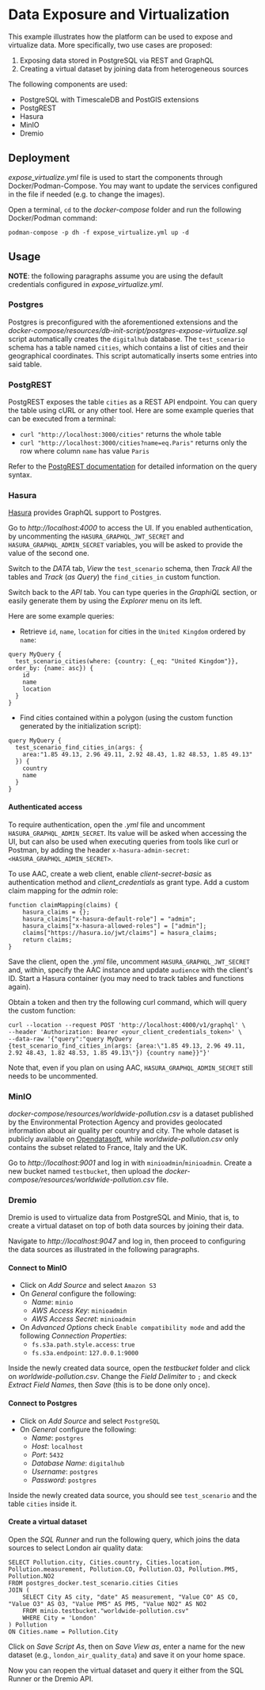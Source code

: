 # Data Exposure and Virtualization

This example illustrates how the platform can be used to expose and virtualize data. More specifically, two use cases are proposed:

1. Exposing data stored in PostgreSQL via REST and GraphQL
2. Creating a virtual dataset by joining data from heterogeneous sources

The following components are used:

- PostgreSQL with TimescaleDB and PostGIS extensions
- PostgREST
- Hasura
- MinIO
- Dremio

## Deployment

*expose_virtualize.yml* file is used to start the components through Docker/Podman-Compose. You may want to update the services configured in the file if needed (e.g. to change the images).

Open a terminal, `cd` to the *docker-compose* folder and run the following Docker/Podman command:

```shell
podman-compose -p dh -f expose_virtualize.yml up -d
```

## Usage

**NOTE**: the following paragraphs assume you are using the default credentials configured in *expose_virtualize.yml*.

### Postgres

Postgres is preconfigured with the aforementioned extensions and the *docker-compose/resources/db-init-script/postgres-expose-virtualize.sql* script automatically creates the `digitalhub` database. The `test_scenario` schema has a table named `cities`, which contains a list of cities and their geographical coordinates. This script automatically inserts some entries into said table.

### PostgREST

PostgREST exposes the table `cities` as a REST API endpoint. You can query the table using cURL or any other tool. Here are some example queries that can be executed from a terminal:

- `curl "http://localhost:3000/cities"` returns the whole table
- `curl "http://localhost:3000/cities?name=eq.Paris"` returns only the row where column `name` has value `Paris`

Refer to the [PostgREST documentation](https://postgrest.org/en/stable/api.html) for detailed information on the query syntax.

### Hasura

[Hasura](https://github.com/hasura/graphql-engine) provides GraphQL support to Postgres.

Go to *http://localhost:4000* to access the UI. If you enabled authentication, by uncommenting the `HASURA_GRAPHQL_JWT_SECRET` and `HASURA_GRAPHQL_ADMIN_SECRET` variables, you will be asked to provide the value of the second one.

Switch to the *DATA* tab, *View* the `test_scenario` schema, then *Track All* the tables and *Track* (*as Query*) the `find_cities_in` custom function.

Switch back to the *API* tab. You can type queries in the *GraphiQL* section, or easily generate them by using the *Explorer* menu on its left.

Here are some example queries:

- Retrieve `id`, `name`, `location` for cities in the `United Kingdom` ordered by `name`:

```
query MyQuery {
  test_scenario_cities(where: {country: {_eq: "United Kingdom"}}, order_by: {name: asc}) {
    id
    name
    location
  }
}
```

- Find cities contained within a polygon (using the custom function generated by the initialization script):
```
query MyQuery {
  test_scenario_find_cities_in(args: {
    area:"1.85 49.13, 2.96 49.11, 2.92 48.43, 1.82 48.53, 1.85 49.13"
  }) {
    country
    name
  }
}
```

#### Authenticated access
To require authentication, open the *.yml* file and uncomment `HASURA_GRAPHQL_ADMIN_SECRET`. Its value will be asked when accessing the UI, but can also be used when executing queries from tools like curl or Postman, by adding the header `x-hasura-admin-secret: <HASURA_GRAPHQL_ADMIN_SECRET>`.

To use AAC, create a web client, enable *client-secret-basic* as authentication method and *client_credentials* as grant type. Add a custom claim mapping for the *admin* role:
```
function claimMapping(claims) {
    hasura_claims = {};
    hasura_claims["x-hasura-default-role"] = "admin";
    hasura_claims["x-hasura-allowed-roles"] = ["admin"];
    claims["https://hasura.io/jwt/claims"] = hasura_claims;
    return claims;
}
```
Save the client, open the *.yml* file, uncomment `HASURA_GRAPHQL_JWT_SECRET` and, within, specify the AAC instance and update `audience` with the client's ID. Start a Hasura container (you may need to track tables and functions again).

Obtain a token and then try the following curl command, which will query the custom function:
```
curl --location --request POST 'http://localhost:4000/v1/graphql' \
--header 'Authorization: Bearer <your_client_credentials_token>' \
--data-raw '{"query":"query MyQuery {test_scenario_find_cities_in(args: {area:\"1.85 49.13, 2.96 49.11, 2.92 48.43, 1.82 48.53, 1.85 49.13\"}) {country name}}"}'
```

Note that, even if you plan on using AAC, `HASURA_GRAPHQL_ADMIN_SECRET` still needs to be uncommented.

### MinIO

*docker-compose/resources/worldwide-pollution.csv* is a dataset published by the Environmental Protection Agency and provides geolocated information about air quality per country and city. The whole dataset is publicly available on [Opendatasoft](https://public.opendatasoft.com/explore/dataset/worldwide-pollution/information/?disjunctive.country&disjunctive.filename), while *worldwide-pollution.csv* only contains the subset related to France, Italy and the UK.

Go to *http://localhost:9001* and log in with `minioadmin`/`minioadmin`. Create a new bucket named `testbucket`, then upload the *docker-compose/resources/worldwide-pollution.csv* file.

### Dremio

Dremio is used to virtualize data from PostgreSQL and Minio, that is, to create a virtual dataset on top of both data sources by joining their data.

Navigate to *http://localhost:9047* and log in, then proceed to configuring the data sources as illustrated in the following paragraphs.

#### Connect to MinIO

- Click on *Add Source* and select `Amazon S3`
- On *General* configure the following:
    - *Name*: `minio`
    - *AWS Access Key*: `minioadmin`
    - *AWS Access Secret*: `minioadmin`
- On *Advanced Options* check `Enable compatibility mode` and add the following *Connection Properties*:
    - `fs.s3a.path.style.access`: `true`
    - `fs.s3a.endpoint`: `127.0.0.1:9000`

Inside the newly created data source, open the *testbucket* folder and click on *worldwide-pollution.csv*. Change the *Field Delimiter* to `;` and ckeck *Extract Field Names*, then *Save* (this is to be done only once).

#### Connect to Postgres

- Click on *Add Source* and select `PostgreSQL`
- On *General* configure the following:
    - *Name*: `postgres`
    - *Host*: `localhost`
    - *Port*: `5432`
    - *Database Name*: `digitalhub`
    - *Username*: `postgres`
    - *Password*: `postgres`

Inside the newly created data source, you should see `test_scenario` and the table `cities` inside it.

#### Create a virtual dataset

Open the *SQL Runner* and run the following query, which joins the data sources to select London air quality data:

```
SELECT Pollution.city, Cities.country, Cities.location, Pollution.measurement, Pollution.CO, Pollution.O3, Pollution.PM5, Pollution.NO2
FROM postgres_docker.test_scenario.cities Cities
JOIN (
    SELECT City AS city, "date" AS measurement, "Value CO" AS CO, "Value O3" AS O3, "Value PM5" AS PM5, "Value NO2" AS NO2
    FROM minio.testbucket."worldwide-pollution.csv"
    WHERE City = 'London'
) Pollution
ON Cities.name = Pollution.City
```

Click on *Save Script As*, then on *Save View as*, enter a name for the new dataset (e.g., `london_air_quality_data`) and save it on your home space.

Now you can reopen the virtual dataset and query it either from the SQL Runner or the Dremio API.
